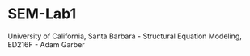 # SEM-Lab1
University of California, Santa Barbara - Structural Equation Modeling, ED216F - Adam Garber
